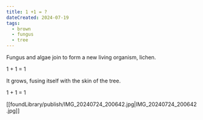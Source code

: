 ```yaml
---
title: 1 +1 = ?
dateCreated: 2024-07-19
tags:
  - brown
  - fungus
  - tree
---
```

Fungus and algae join to form a new living organism, lichen. 

1 + 1 = 1

It grows, fusing itself with the skin of the tree.

1 + 1 = 1

[[foundLibrary/publish/IMG_20240724_200642.jpg|IMG_20240724_200642.jpg]]

